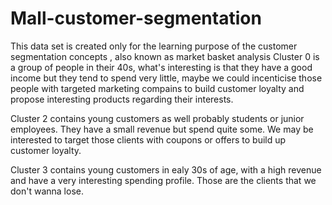 # Mall-customer-segmentation
This data set is created only for the learning purpose of the customer segmentation concepts , also known as market basket analysis
Cluster 0 is a group of people in their 40s, what's interesting is that they have a good income but they tend to spend very little, maybe we could incenticise those people with targeted marketing compains to build customer loyalty and propose interesting products regarding their interests.

Cluster 2 contains young customers as well probably students or junior employees. They have a small revenue but spend quite some. We may be interested to target those clients with coupons or offers to build up customer loyalty.

Cluster 3 contains young customers in ealy 30s of age, with a high revenue and have a very interesting spending profile. Those are the clients that we don't wanna lose.
